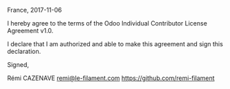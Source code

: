France, 2017-11-06

I hereby agree to the terms of the Odoo Individual Contributor License
Agreement v1.0.

I declare that I am authorized and able to make this agreement and sign this
declaration.

Signed,

Rémi CAZENAVE remi@le-filament.com https://github.com/remi-filament

